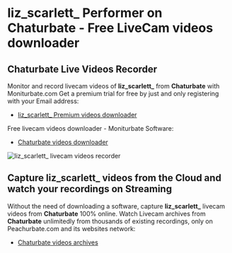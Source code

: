 # liz_scarlett_ Performer on Chaturbate - Free LiveCam videos downloader

## Chaturbate Live Videos Recorder

Monitor and record livecam videos of **liz_scarlett_** from **Chaturbate** with Moniturbate.com
Get a premium trial for free by just and only registering with your Email address:
* [liz_scarlett_ Premium videos downloader](https://moniturbate.com/request-demo-licence-key.html)

Free livecam videos downloader - Moniturbate Software:
* [Chaturbate videos downloader](https://moniturbate.com/moniturbate-download-software.html)

![liz_scarlett_ livecam videos recorder](https://peachurnet.com/templates/moniturbate-software.png)


## Capture liz_scarlett_ videos from the Cloud and watch your recordings on Streaming

Without the need of downloading a software, capture **liz_scarlett_** livecam videos from **Chaturbate** 100% online.
Watch Livecam archives from **Chaturbate** unlimitedly from thousands of existing recordings, only on Peachurbate.com and its websites network:
* [Chaturbate videos archives](https://peachurnet.com/)